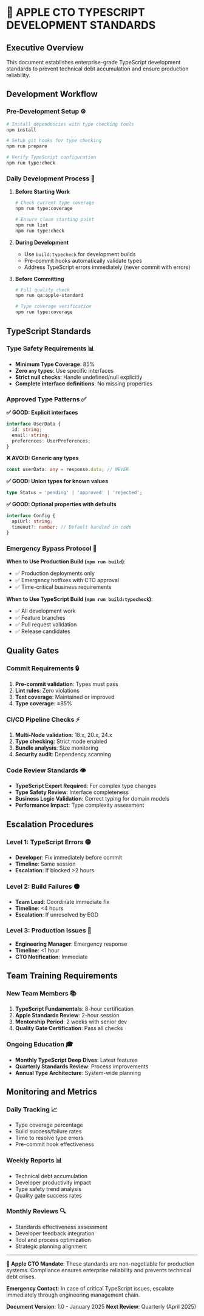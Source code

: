 # 🍎 APPLE CTO TYPESCRIPT DEVELOPMENT STANDARDS

## Executive Overview
This document establishes enterprise-grade TypeScript development standards to prevent technical debt accumulation and ensure production reliability.

## Development Workflow

### Pre-Development Setup ⚙️
```bash
# Install dependencies with type checking tools
npm install

# Setup git hooks for type checking
npm run prepare

# Verify TypeScript configuration
npm run type:check
```

### Daily Development Process 🔄

1. **Before Starting Work**
   ```bash
   # Check current type coverage
   npm run type:coverage
   
   # Ensure clean starting point
   npm run lint
   npm run type:check
   ```

2. **During Development**
   - Use `build:typecheck` for development builds
   - Pre-commit hooks automatically validate types
   - Address TypeScript errors immediately (never commit with errors)

3. **Before Committing**
   ```bash
   # Full quality check
   npm run qa:apple-standard
   
   # Type coverage verification
   npm run type:coverage
   ```

## TypeScript Standards

### Type Safety Requirements 📊
- **Minimum Type Coverage**: 85%
- **Zero `any` types**: Use specific interfaces
- **Strict null checks**: Handle undefined/null explicitly
- **Complete interface definitions**: No missing properties

### Approved Type Patterns ✅

**✅ GOOD: Explicit interfaces**
```typescript
interface UserData {
  id: string;
  email: string;
  preferences: UserPreferences;
}
```

**❌ AVOID: Generic any types**
```typescript
const userData: any = response.data; // NEVER
```

**✅ GOOD: Union types for known values**
```typescript
type Status = 'pending' | 'approved' | 'rejected';
```

**✅ GOOD: Optional properties with defaults**
```typescript
interface Config {
  apiUrl: string;
  timeout?: number; // Default handled in code
}
```

### Emergency Bypass Protocol 🚨

**When to Use Production Build (`npm run build`)**:
- ✅ Production deployments only
- ✅ Emergency hotfixes with CTO approval
- ✅ Time-critical business requirements

**When to Use TypeScript Build (`npm run build:typecheck`)**:
- ✅ All development work
- ✅ Feature branches
- ✅ Pull request validation
- ✅ Release candidates

## Quality Gates

### Commit Requirements 🔒
1. **Pre-commit validation**: Types must pass
2. **Lint rules**: Zero violations
3. **Test coverage**: Maintained or improved
4. **Type coverage**: ≥85%

### CI/CD Pipeline Checks ⚡
1. **Multi-Node validation**: 18.x, 20.x, 24.x
2. **Type checking**: Strict mode enabled
3. **Bundle analysis**: Size monitoring
4. **Security audit**: Dependency scanning

### Code Review Standards 👁️
- **TypeScript Expert Required**: For complex type changes
- **Type Safety Review**: Interface completeness
- **Business Logic Validation**: Correct typing for domain models
- **Performance Impact**: Type complexity assessment

## Escalation Procedures

### Level 1: TypeScript Errors 🟡
- **Developer**: Fix immediately before commit
- **Timeline**: Same session
- **Escalation**: If blocked >2 hours

### Level 2: Build Failures 🟠
- **Team Lead**: Coordinate immediate fix
- **Timeline**: <4 hours
- **Escalation**: If unresolved by EOD

### Level 3: Production Issues 🔴
- **Engineering Manager**: Emergency response
- **Timeline**: <1 hour
- **CTO Notification**: Immediate

## Team Training Requirements

### New Team Members 📚
1. **TypeScript Fundamentals**: 8-hour certification
2. **Apple Standards Review**: 2-hour session
3. **Mentorship Period**: 2 weeks with senior dev
4. **Quality Gate Certification**: Pass all checks

### Ongoing Education 🎓
- **Monthly TypeScript Deep Dives**: Latest features
- **Quarterly Standards Review**: Process improvements
- **Annual Type Architecture**: System-wide planning

## Monitoring and Metrics

### Daily Tracking 📈
- Type coverage percentage
- Build success/failure rates
- Time to resolve type errors
- Pre-commit hook effectiveness

### Weekly Reports 📊
- Technical debt accumulation
- Developer productivity impact
- Type safety trend analysis
- Quality gate success rates

### Monthly Reviews 🔍
- Standards effectiveness assessment
- Developer feedback integration
- Tool and process optimization
- Strategic planning alignment

---

**🍎 Apple CTO Mandate**: These standards are non-negotiable for production systems. Compliance ensures enterprise reliability and prevents technical debt crises.

**Emergency Contact**: In case of critical TypeScript issues, escalate immediately through engineering management chain.

**Document Version**: 1.0 - January 2025
**Next Review**: Quarterly (April 2025)